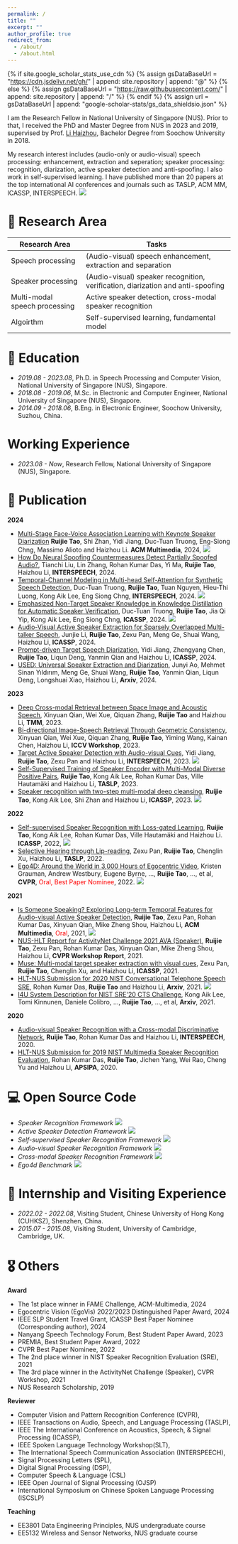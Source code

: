 ```yaml
---
permalink: /
title: ""
excerpt: ""
author_profile: true
redirect_from: 
  - /about/
  - /about.html
---
```


{% if site.google_scholar_stats_use_cdn %}
{% assign gsDataBaseUrl = "https://cdn.jsdelivr.net/gh/" | append: site.repository | append: "@" %}
{% else %}
{% assign gsDataBaseUrl = "https://raw.githubusercontent.com/" | append: site.repository | append: "/" %}
{% endif %}
{% assign url = gsDataBaseUrl | append: "google-scholar-stats/gs_data_shieldsio.json" %}

<span class='anchor' id='about-me'></span>

I am the Research Fellow in National University of Singapore (NUS). Prior to that, I received the PhD and Master Degree from NUS in 2023 and 2019, supervised by Prof. [Li Haizhou](https://scholar.google.com.sg/citations?user=z8_x7C8AAAAJ&hl=en), Bachelor Degree from Soochow University in 2018.

My research interest includes (audio-only or audio-visual) speech processing: enhancement, extraction and seperation; speaker processing: recognition, diarization, active speaker detection and anti-spoofing. I also work in self-supervised learning. I have published more than 20 papers at the top international AI conferences and journals such as TASLP, ACM MM, ICASSP, INTERSPEECH. <a href='https://scholar.google.com/citations?user=sdXITx8AAAAJ'><img src="https://img.shields.io/endpoint?logo=Google%20Scholar&url=https%3A%2F%2Fcdn.jsdelivr.net%2Fgh%2FTaoRuijie%2Ftaoruijie.github.io@google-scholar-stats%2Fgs_data_shieldsio.json&labelColor=f6f6f6&color=9cf&style=flat&label=citations"></a>

# 📜 Research Area

| Research Area | Tasks |
| -------- | -------- |
| Speech processing  | (Audio-visual) speech enhancement, extraction and separation |
| Speaker processing | (Audio-visual) speaker recognition, verification, diarization and anti-spoofing |
| Multi-modal speech processing | Active speaker detection, cross-modal speaker recognition |
| Algoirthm | Self-supervised learning, fundamental model |

# 🏫 Education

- *2019.08 - 2023.08*, Ph.D. in Speech Processing and Computer Vision, National University of Singapore (NUS), Singapore.
- *2018.08 - 2019.06*, M.Sc. in Electronic and Computer Engineer, National University of Singapore (NUS), Singapore.
- *2014.09 - 2018.06*, B.Eng. in Electronic Engineer, Soochow University, Suzhou, China.

# Working Experience
- *2023.08 - Now*, Research Fellow, National University of Singapore (NUS), Singapore.

# 📝 Publication

**2024**
- [Multi-Stage Face-Voice Association Learning with Keynote Speaker Diarization](https://arxiv.org/pdf/2407.17902) **Ruijie Tao**, Shi Zhan, Yidi Jiang, Duc-Tuan Truong, Eng-Siong Chng, Massimo Alioto and Haizhou Li. **ACM Multimedia**, 2024, [![](https://img.shields.io/github/stars/TaoRuijie/MFV-KSD?style=social&label=Code+Stars)](https://github.com/TaoRuijie/MFV-KSD)
- [How Do Neural Spoofing Countermeasures Detect Partially Spoofed Audio?](https://arxiv.org/pdf/2406.02483.pdf), Tianchi Liu, Lin Zhang, Rohan Kumar Das, Yi Ma, **Ruijie Tao**, Haizhou Li, **INTERSPEECH**, 2024.
- [Temporal-Channel Modeling in Multi-head Self-Attention for Synthetic Speech Detection](https://arxiv.org/pdf/2406.17376), Duc-Tuan Truong, **Ruijie Tao**, Tuan Nguyen, Hieu-Thi Luong, Kong Aik Lee, Eng Siong Chng, **INTERSPEECH**, 2024. [![](https://img.shields.io/github/stars/ductuantruong/tcm_add?style=social&label=Code+Stars)](https://github.com/ductuantruong/tcm_add)
- [Emphasized Non-Target Speaker Knowledge in Knowledge Distillation for Automatic Speaker Verification](https://arxiv.org/pdf/2309.14838.pdf), Duc-Tuan Truong, **Ruijie Tao**, Jia Qi Yip, Kong Aik Lee, Eng Siong Chng, **ICASSP**, 2024. [![](https://img.shields.io/github/stars/ductuantruong/enskd?style=social&label=Code+Stars)](https://github.com/ductuantruong/enskd)
- [Audio-Visual Active Speaker Extraction for Sparsely Overlapped Multi-talker Speech](https://arxiv.org/pdf/2309.08408.pdf), Junjie Li, **Ruijie Tao**, Zexu Pan, Meng Ge, Shuai Wang, Haizhou Li, **ICASSP**, 2024.
- [Prompt-driven Target Speech Diarization](https://arxiv.org/pdf/2310.14823.pdf), Yidi Jiang, Zhengyang Chen, **Ruijie Tao**, Liqun Deng, Yanmin Qian and Haizhou Li, **ICASSP**, 2024.
- [USED: Universal Speaker Extraction and Diarization](https://arxiv.org/pdf/2309.10674.pdf), Junyi Ao, Mehmet Sinan Yıldırım, Meng Ge, Shuai Wang, **Ruijie Tao**, Yanmin Qian, Liqun Deng, Longshuai Xiao, Haizhou Li, **Arxiv**, 2024.

**2023**
- [Deep Cross-modal Retrieval between Space Image and Acoustic Speech](https://ieeexplore.ieee.org/abstract/document/10285477), Xinyuan Qian, Wei Xue, Qiquan Zhang, **Ruijie Tao** and Haizhou Li, **TMM**, 2023.
- [Bi-directional Image-Speech Retrieval Through Geometric Consistency](https://av4d.org/papers/iccv23/p2.pdf), Xinyuan Qian, Wei Xue, Qiquan Zhang, **Ruijie Tao**, Yiming Wang, Kainan Chen, Haizhou Li, **ICCV Workshop**, 2023.
- [Target Active Speaker Detection with Audio-visual Cues](https://arxiv.org/pdf/2305.12831.pdf), Yidi Jiang, **Ruijie Tao**, Zexu Pan and Haizhou Li, **INTERSPEECH**, 2023. [![](https://img.shields.io/github/stars/Jiang-Yidi/TS-TalkNet?style=social&label=Code+Stars)](https://github.com/Jiang-Yidi/TS-TalkNet)
- [Self-Supervised Training of Speaker Encoder with Multi-Modal Diverse Positive Pairs](https://ieeexplore.ieee.org/document/10106039), **Ruijie Tao**, Kong Aik Lee, Rohan Kumar Das, Ville Hautamäki and Haizhou Li, **TASLP**, 2023. 
- [Speaker recognition with two-step multi-modal deep cleansing](https://arxiv.org/pdf/2210.15903.pdf), **Ruijie Tao**, Kong Aik Lee, Shi Zhan and Haizhou Li, **ICASSP**, 2023. [![](https://img.shields.io/github/stars/TaoRuijie/AVCleanse?style=social&label=Code+Stars)](https://github.com/TaoRuijie/AVCleanse)

**2022**
- [Self-supervised Speaker Recognition with Loss-gated Learning](https://arxiv.org/pdf/2110.03869.pdf), **Ruijie Tao**, Kong Aik Lee, Rohan Kumar Das, Ville Hautamäki and Haizhou Li. **ICASSP**, 2022, [![](https://img.shields.io/github/stars/TaoRuijie/Loss-Gated-Learning?style=social&label=Code+Stars)](https://github.com/TaoRuijie/Loss-Gated-Learning)
- [Selective Hearing through Lip-reading](https://arxiv.org/pdf/2106.07150.pdf), Zexu Pan, **Ruijie Tao**, Chenglin Xu, Haizhou Li, **TASLP**, 2022.
- [Ego4D: Around the World in 3,000 Hours of Egocentric Video](https://arxiv.org/pdf/2110.07058.pdf), Kristen Grauman, Andrew Westbury, Eugene Byrne, ..., **Ruijie Tao**, ..., et al, **CVPR**, <font color="red">Oral, Best Paper Nominee</font>, 2022. [![](https://img.shields.io/github/stars/facebookresearch/Ego4d?style=social&label=Code+Stars)](https://github.com/facebookresearch/Ego4d)

**2021**

- [Is Someone Speaking? Exploring Long-term Temporal Features for Audio-visual Active Speaker Detection](https://arxiv.org/pdf/2107.06592.pdf), **Ruijie Tao**, Zexu Pan, Rohan Kumar Das, Xinyuan Qian, Mike Zheng Shou, Haizhou Li, **ACM Multimedia**, <font color="red">Oral</font>, 2021, [![](https://img.shields.io/github/stars/TaoRuijie/TalkNet_ASD?style=social&label=Code+Stars)](https://github.com/TaoRuijie/TalkNet_ASD)
- [NUS-HLT Report for ActivityNet Challenge 2021 AVA (Speaker)](https://static.googleusercontent.com/media/research.google.com/zh-CN//ava/2021/S3_NUS_Report_AVA_ActiveSpeaker_2021.pdf), **Ruijie Tao**, Zexu Pan, Rohan Kumar Das, Xinyuan Qian, Mike Zheng Shou, Haizhou Li, **CVPR Workshop Report**, 2021.
- [Muse: Multi-modal target speaker extraction with visual cues](https://arxiv.org/pdf/2010.07775.pdf), Zexu Pan, **Ruijie Tao**, Chenglin Xu, and Haizhou Li, **ICASSP**, 2021. 
- [HLT-NUS Submission for 2020 NIST Conversational Telephone Speech SRE](https://arxiv.org/pdf/2111.06671.pdf), Rohan Kumar Das, **Ruijie Tao** and Haizhou Li, **Arxiv**, 2021. [![](https://img.shields.io/github/stars/TaoRuijie/ECAPATDNN?style=social&label=Code+Stars)](https://github.com/TaoRuijie/ECAPATDNN)
- [I4U System Description for NIST SRE'20 CTS Challenge](https://arxiv.org/pdf/2211.01091.pdf), Kong Aik Lee, Tomi Kinnunen, Daniele Colibro, ..., **Ruijie Tao**, ..., et al, **Arxiv**, 2021.

**2020** 

- [Audio-visual Speaker Recognition with a Cross-modal Discriminative Network](https://arxiv.org/abs/2008.03894), **Ruijie Tao**, Rohan Kumar Das and Haizhou Li, **INTERSPEECH**, 2020.
- [HLT-NUS Submission for 2019 NIST Multimedia Speaker Recognition Evaluation](http://www.apsipa.org/proceedings/2020/pdfs/0000605.pdf), Rohan Kumar Das, **Ruijie Tao**, Jichen Yang, Wei Rao, Cheng Yu and Haizhou Li, **APSIPA**, 2020. 

# 💻 Open Source Code
- *Speaker Recognition Framework* [![](https://img.shields.io/github/stars/TaoRuijie/ECAPATDNN?style=social&label=ECAPA-TDNN)](https://github.com/TaoRuijie/ECAPATDNN)
- *Active Speaker Detection Framework* [![](https://img.shields.io/github/stars/TaoRuijie/TalkNet_ASD?style=social&label=TalkNet-ASD)](https://github.com/TaoRuijie/TalkNet_ASD)
- *Self-supervised Speaker Recognition Framework* [![](https://img.shields.io/github/stars/TaoRuijie/Loss-Gated-Learning?style=social&label=LGL)](https://github.com/TaoRuijie/Loss-Gated-Learning)
- *Audio-visual Speaker Recognition Framework* [![](https://img.shields.io/github/stars/TaoRuijie/AVCleanse?style=social&label=AVCleanse)](https://github.com/TaoRuijie/AVCleanse)
- *Cross-modal Speaker Recognition Framework* [![](https://img.shields.io/github/stars/TaoRuijie/MFV-KSD?style=social&label=MFV-KSD)](https://github.com/TaoRuijie/MFV-KSD)
- *Ego4d Benchmark* [![](https://img.shields.io/github/stars/facebookresearch/Ego4d?style=social&label=Ego4d)](https://github.com/facebookresearch/Ego4d)

# 👔 Internship and Visiting Experience

- *2022.02 - 2022.08*, Visiting Student, Chinese University of Hong Kong (CUHKSZ), Shenzhen, China.
- *2015.07 - 2015.08*, Visiting Student, University of Cambridge, Cambridge, UK.

# 🎖 Others

**Award**
- The 1st place winner in FAME Challenge, ACM-Multimedia, 2024
- Egocentric Vision (EgoVis) 2022/2023 Distinguished Paper Award, 2024
- IEEE SLP Student Travel Grant, ICASSP Best Paper Nominee (Corresponding author), 2024
- Nanyang Speech Technology Forum, Best Student Paper Award, 2023
- PREMIA, Best Student Paper Award, 2022
- CVPR Best Paper Nominee, 2022
- The 2nd place winner in NIST Speaker Recognition Evaluation (SRE), 2021
- The 3rd place winner in the ActivityNet Challenge (Speaker), CVPR Workshop, 2021
- NUS Research Scholarship, 2019

**Reviewer**

- Computer Vision and Pattern Recognition Conference (CVPR),
- IEEE Transactions on Audio, Speech, and Language Processing (TASLP),
- IEEE The International Conference on Acoustics, Speech, & Signal Processing (ICASSP),
- IEEE Spoken Language Technology Workshop(SLT),
- The International Speech Communication Association (INTERSPEECH),
- Signal Processing Letters (SPL),
- Digital Signal Processing (DSP),
- Computer Speech & Language (CSL)
- IEEE Open Journal of Signal Processing (OJSP)
- International Symposium on Chinese Spoken Language Processing (ISCSLP)

**Teaching**

- EE3801 Data Engineering Principles, NUS undergraduate course
- EE5132 Wireless and Sensor Networks, NUS graduate course

